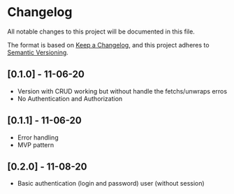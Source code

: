 # Changelog
All notable changes to this project will be documented in this file.

The format is based on [Keep a Changelog](https://keepachangelog.com/en/1.0.0/),
and this project adheres to [Semantic Versioning](https://semver.org/spec/v2.0.0.html).

## [0.1.0] - 11-06-20
- Version with CRUD working but without handle the fetchs/unwraps erros
- No Authentication and Authorization

## [0.1.1] - 11-06-20
- Error handling
- MVP pattern

## [0.2.0] - 11-08-20
- Basic authentication (login and password) user (without session)